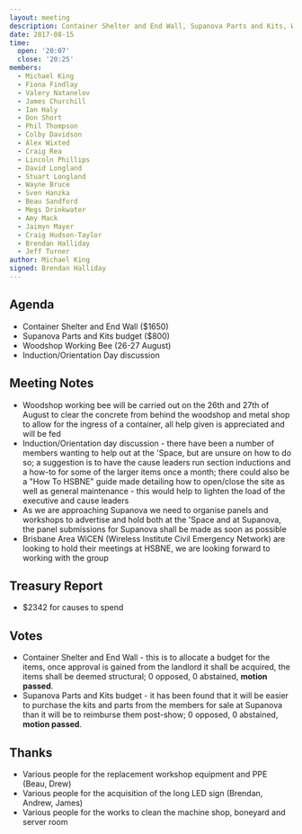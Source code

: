 ```yaml
---
layout: meeting
description: Container Shelter and End Wall, Supanova Parts and Kits, Woodshop Working Bee, Induction/Orientation Day
date: 2017-08-15
time:
  open: '20:07'
  close: '20:25'
members:
  - Michael King
  - Fiona Findlay
  - Valery Natanelov
  - James Churchill
  - Ian Haly
  - Don Short
  - Phil Thompson
  - Colby Davidson
  - Alex Wixted
  - Craig Rea
  - Lincoln Phillips
  - David Longland
  - Stuart Longland
  - Wayne Bruce
  - Sven Hanzka
  - Beau Sandford
  - Megs Drinkwater
  - Amy Mack
  - Jaimyn Mayer
  - Craig Hudson-Taylor
  - Brendan Halliday
  - Jeff Turner
author: Michael King
signed: Brendan Halliday
---
```


## Agenda
- Container Shelter and End Wall ($1650)
- Supanova Parts and Kits budget ($800)
- Woodshop Working Bee (26-27 August)
- Induction/Orientation Day discussion

## Meeting Notes
- Woodshop working bee will be carried out on the 26th and 27th of August to clear the concrete from behind the woodshop and metal shop to allow for the ingress of a container, all help given is appreciated and will be fed
- Induction/Orientation day discussion - there have been a number of members wanting to help out at the 'Space, but are unsure on how to do so; a suggestion is to have the cause leaders run section inductions and a how-to for some of the larger items once a month; there could also be a "How To HSBNE" guide made detailing how to open/close the site as well as general maintenance - this would help to lighten the load of the executive and cause leaders
- As we are approaching Supanova we need to organise panels and workshops to advertise and hold both at the 'Space and at Supanova, the panel submissions for Supanova shall be made as soon as possible
- Brisbane Area WiCEN (Wireless Institute Civil Emergency Network) are looking to hold their meetings at HSBNE, we are looking forward to working with the group

## Treasury Report
- $2342 for causes to spend

## Votes
- Container Shelter and End Wall - this is to allocate a budget for the items, once approval is gained from the landlord it shall be acquired, the items shall be deemed structural; 0 opposed, 0 abstained, ****motion passed****.
- Supanova Parts and Kits budget - it has been found that it will be easier to purchase the kits and parts from the members for sale at Supanova than it will be to reimburse them post-show; 0 opposed, 0 abstained, ****motion passed****.

## Thanks
- Various people for the replacement workshop equipment and PPE (Beau, Drew)
- Various people for the acquisition of the long LED sign (Brendan, Andrew, James)
- Various people for the works to clean the machine shop, boneyard and server room 

